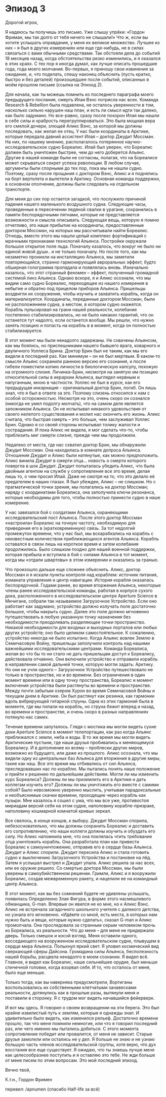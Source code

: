 # Эпизод 3

Дорогой игрок,

Я надеюсь ты получишь это письмо. Уже слышу упрёки: «Гордон Фриман, мы так долго от тебя ничего не слышали!» Что ж, если вы хотите услышать оправдания, у меня их великое множество. Лучшее из них – я был в других измерениях или еще где-нибудь, не в силах связаться с вами обычными средствами. Так обстояли дела до событий 18 месяцев назад, когда обстоятельства резко изменились, и я оказался в этих краях. С тех пор я иногда думал, как лучше описать прошедшие года, года моего молчания. Во-первых, я приношу свои извинения за ожидание, и, что поделать, спешу наконец объяснить (пусть кратко, быстро и без деталей) произошедшее после событий, описанных в моём прошлом письме (ссылка на Эпизод 2).

Для начала, как ты можешь помнить из последнего параграфа моего предыдущего послания, смерть Илая Вэнс потрясла нас всех. Команда Research & Rebellion была подавлена, не осталось уверенности в том, насколько сильно нарушен наш план, и есть ли смысл идти так далеко, как было задумано. Но все-равно, сразу после похорон Илая мы нашли в себе силы и храбрость перегруппироваться. Это была мощная вера его смелой дочери, злющей Аликс Вэнс, за которой мы должны последовать, как желал ее отец. У нас были координаты в Арктике, которые передала давний ассистент Илая – доктор Джудит Моссман. На них, по нашему мнению, располагалось потерянное научно-исследовательское судно Бореалис. Илай был уверен, что Бореалис должен быть уничтожен быстрее, чем до него доберется Альянс. Другие в нашей команде были не согласны, полагая, что на Бореалисе может скрываться секрет успеха революции. В любом случае, аргументы были спорными до тех пор, пока мы не нашли судно. Поэтому, сразу после прощания с доктором Вэнс, Аликс и я поднялись на борт вертолета и вылетели в Арктику. Основная команда поддержки, в основном ополчение, должны были следовать на отдельном транспорте.

Для меня до сих пор остается загадкой, что послужило причиной падения нашего маленького воздушного судна. Следующие часы, проведенные в пересечении ледяной свалки в урагане, сохранились в памяти беспорядочными пятнами, которые не представляется возможности и смысла описывать. Следующая вещь, которую я помню отчетливо, это наше прибытие на координаты, предоставленные доктором Моссман, на которых мы рассчитывали найти Бореалис. Отнюдь, вместо этого мы нашли целый комплекс фортификаций с мрачными признаками технологий Альянса. Постройки окружали большое открытое поле льда. Поначалу казалось, что вокруг не было ни единой живой души.. и не только поначалу. Но после того, как мы незаметно проникли на инсталляцию Альянса, мы заметили повторяющийся, странно гармонирующий авроральных эффект, будто обширная голограмма пропадала и появлялась вновь. Изначально казалось, что этот странный феномен – эффект, полученный громадной системой линз Альянса. Однако вскоре, я и Аликс осознали, что мы видим само судно Бореалис, переходящее из нашего измерения в небытие и обратно под прицелом приборов Альянса. Пришельцы воздвигли их сооружения, чтобы изучить и захватить корабль, когда он материализуется. Координаты, переданные доктором Моссман, были не расположением судна, а местом, в котором судно окажется. Корабль пульсировал на грани нашей реальности, колебания постепенно стабилизировались, но не было никаких гарантий, что он останется тут надолго, если останется вообще. Мы решли, что нужно занять позицию и попасть на корабль в в момент, когда он полностью стабилизируется.

В этот момент мы были ненадолго задержаны. Не схвачены Альянсом, как мы боялись, но приспешниками нашего бывшего врага, коварного и двуличного Уоллеса Брина. Доктор Брин был не таким, как мы его видели в последний раз. Как минимум – он не был мертвым. В каком-то смысле Альянс сохранили раннюю версию его сознания, и после гибели поместили копию личности в биологическую капсулу, похожую на огромного слизня. Личинка-Брин, несмотря на занятую им позицию относительной силы в иерархии Альянса, выглядел нервным и напуганным, мною в частности. Уоллес не был в курсе, как его предыдущая инкарнация - оригинальный доктор Брин, погиб. Он лишь знал, что я был в ответе за это. Поэтому слизень относился к нам с особой осторожностью. Несмотря на это, очень скоро он сознался (никогда не умел подолгу молчать), что на самом деле является заложником Альянса. Он не испытывал никакого удовольствия от своего нелепого существования и молил нас окончить его жизнь. Аликс считала, что быстрая смерть – это больше, чем заслуживал Уоллес Брин. Однако я со своей стороны испытывал толику жалости и сострадания. И пока Аликс не видела, я мог сделать что-то, чтобы приблизить миг смерти слизня, прежде чем мы продолжили.

Недалеко от места, где нас схватил доктор Брин, мы обнаружили Джудит Моссман. Она находилась в комнате допроса Альянса. Отношения Джудит и Аликс были натянутые, как можно предположить. Аликс винила Джудит в смерти отца… новость о смерти которого повергла в шок Джудит. Джудит попыталась убедить Аликс, что была двойным агентом на службе у сопротивления все это время, делая лишь то, о чем просил Илай. Даже не смотря на то, что это делало её предателем в наших глазах. Я был убежден, Аликс – не слишком. Но с прагматической точки зрения, мы полагались на доктор Моссман; наряду с координатами Бореалиса, она заполучила ключи резонанса, которые необходимы для того, чтобы полностью принести судно в наше измерение.

У нас завязался бой с солдатами Альянса, охраняющими исследовательский пост Альянса. После этого доктор Моссман «настроила» Бореалис на точную частоту, необходимую для приведения его в (кратковременную) связь. За тот недолгий промежуток времени, что у нас был, мы вскарабкались на корабль с неизвестным количеством приближающихся агентов Альянса. Корабль оставался в связи лишь на короткое время и затем колебания продолжились. Было слишком поздно для нашей военной поддержки, которая прибыла и вступила в бой с силами Альянса в тот момент, когда мы «отдали швартовы» в этом измерении и оказались за гранью.

Что произошло дальше еще сложнее объяснить. Аликс, доктор Моссман и я искали пункты контроля над кораблем: источник питания, команата управления и центр навигации. История корабля оказалась беспорядочной. Годами ранее, во время вторжения Альянса, некоторые члены ранее исследовательской команды, работая в корпусе сухого дока, расположенного в исследовательском центре Aperture Science в Мичигане, собрали так называемое Загрузочное Устройство. Если оно работает как задумано, устройство должно излучать поле достаточно большое, чтобы накрыть судно. Далее это поле должно мгновенно путешествовать в любую указанную точку назначения без необходимости преодолевать разделяющее точки пространство. Никакой необходимости для входных и выходных порталов или любых других устройств; оно было целиком самостоятельное. К сожалению, устройство никогда не было испытано. Когда Альянс вовлек Землю в Семичасовую Войну, пришельцы заполучили контроль над нашими важнейшими исследовательскими центрами. Команда Бореалиса, желая во что бы то ни стало не дать пришельцам доступ к Бореалису, действовала отчаянно. Они включили устройство и отправили корабль в направлении самой дальней точки, которую могли задать: Арктику. Но они не учли одного – Загрузочное Устройство путешествовало не только в пространстве, но и во времени. Без ограничения в один момент времени или в одну точку пространства, Бореалис и момент включения устройства были растянуты во времени и пространстве. Между почти забытым озером Хурон во время Семичасовой Войны и текущим днем в Арктике. Он был растянут как резинка, как гармонии вдоль вибрирующей гитарной струны. Одна из этих гармоний была в моменте, где мы попали на корабль, но струна бежит вперед и назад, во времени и пространстве, и очень скоро в разных направлениях потянуло нас самих.

Течение времени запуталось. Глядя с мостика мы могли видеть сухие доки Aperture Science в момент телепортации, как раз когда Альянс приближался с земли, неба и воды. В то же время мы могли видеть Арктические пустыни, где наши друзья пробивались к меняющемуся Бореалису. И в дополнение ко всему – проблески других миров, возможно из будущего, или даже из прошлого. Аликс осознала, что мы видели одну из центральных баз Альянса для вторжения в другие миры, такие как наш. Все это время мы отбивались от сил Альянса, преследовавших нас по кораблю. Мы пытались понять наше положение и прийти к решению по дальнейшим действиям. Могли ли мы изменить курс Бореалиса? Должны ли мы приземлить его в Арктике и дать коллегам изучить его? Должны ли мы уничтожить его вместе с самими собой? Было невозможно уверенно мыслить, учитывая парадоксальные и необъяснимые скачки времени, проходящие через корабль как пузыри. Мне казалось я сошел с ума, что мы все уже, противостоя мириадам версий себя на этом судне, наполовину корабле-призраке, наполовину кошмарной комнатой кривых зеркал.

Все свелось, в конце концов, к выбору. Джудит Моссман спорила, небезосновательно, что мы должны сохранить Бореалис и доставить его сопротивлению, что наши коллеги должны изучить и обуздать его силу. Но Аликс напомнила мне, что она поклялась чтить требование отца уничтожить корабль. Она разработала план как привести Бореалис к самоуничтожению, отправив его в сердце базы Альянса. Джудит и Аликс спорили. Джудит пересила Аликс и стала готовить судно к выключению Загрузочного Устройства и постановке на лёд. Затем я услышал выстрел и Джудит упала. Аликс решила за нас всех, или ее оружие решило. Со смертью доктора Моссман, мы были уверены в самоубийственном решении. Гримли, Аликс и я вооружили Бореалис, создав межвременную ракету, и нацелили ее на командный центр Альянса.

В этот момент, как вы без сомнений будете не удивлены услышать, появилась Определенно Злая Фигура, в форме этого насмешливого обманщика, G-man. Впервые он явился не ко мне, но к Аликс Вэнс. Аликс не встречала загадочного школьного учителя с далекого детства, но узнала его мгновенно. «Идёмте со мной, есть места, в которых нам нужно быть и вещи, которые нужно сделать», сказал G-man и Аликс промолчала. Она проследовала за странным серым человеком прочь из Бореалиса, из реальности. Что до меня – для меня не придержали дверь. Только смешок и косой взгляд. Меня оставили одного, восседающего на вооруженном исследовательском судне, плывущем в сердце мира Альянса. Полыхнул яркий свет. Я уловил космический вид сверкающей сферы Дайсона. Громадина силы Альянса, бесполезность нашей борьбы, расцвела ненадолго в моем сознании. Я видел всё. Главное, я видел как Бореалис, наше сильнейшее орудие, был меньше спичечной головки, когда взорвал себя. И то, что осталось от меня, было еще меньше.

Только тогда, как вы наверняка предусмотрели, Вортиганы воспользовались их собственными клетчатыми занавесками реальности, дотянулись как в прошлые разы, вытянули меня и поставили в сторонку. Я с трудом мог видеть начавшийся фейерверк.

И вот мы здесь. Я говорил о своем возвращении на эти берега. Это был крайне извилистый путь к землям, которые я однажды знал. И удивительно было видеть, как изменился рельеф. Достаточно времени прошло, так что меня помнили немногие, или что я говорил последний раз, или чего именно мы пытались добиться. С этого момента сопротивление победит или провалится, от меня не зависит. Старые друзья замолкли или остались не у дел. Я больше не знаю и не узнаю большую часть членов исследовательской группы, хотя верю, что дух восстания все еще существует. Я ожидаю, что ты знаешь лучше меня как целесообразнее поступить и я оставляю это тебе. Не жди больше от меня писем по этим вопросам. Это мой последний эпизод.

Вечно твой,

К.т.н., Гордон Фримен



перевел: /apnumen 
(спасибо Half-life за всё)
